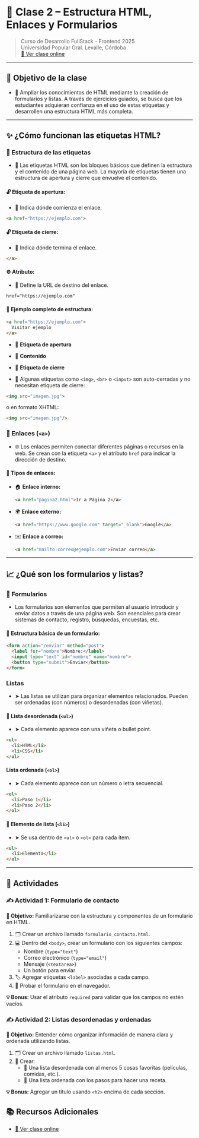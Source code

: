 # 📘 Clase 2 – Estructura HTML, Enlaces y Formularios

> Curso de Desarrollo FullStack - Frontend 2025  
> Universidad Popular Gral. Levalle, Córdoba  
> [🔗 Ver clase online](https://qrsurcba.online/landing_cursos/pages/clases-front/clase-2.php)

---

## 🧠 Objetivo de la clase

- 🎯 Ampliar los conocimientos de HTML mediante la creación de formularios y listas. A través de ejercicios guiados, se busca que los estudiantes adquieran confianza en el uso de estas etiquetas y desarrollen una estructura HTML más completa.

---

## ✨ ¿Cómo funcionan las etiquetas HTML?

### 🧱 Estructura de las etiquetas

- 🧩 Las etiquetas HTML son los bloques básicos que definen la estructura y el contenido de una página web. La mayoría de etiquetas tienen una estructura de apertura y cierre que envuelve el contenido.

#### 🔓 Etiqueta de apertura:

- 📍 Indica dónde comienza el enlace.

```html
<a href="https://ejemplo.com">
```

#### 🔓 Etiqueta de cierre:

- 📍 Indica dónde termina el enlace.

```html
</a>
```

#### ⚙️ Atributo:

- 📍 Define la URL de destino del enlace.

```html
href="https://ejemplo.com"
```

#### 🧪 Ejemplo completo de estructura:

```html
<a href="https://ejemplo.com">
  Visitar ejemplo
</a>
```

- 📝 **Etiqueta de apertura**

- 📝 **Contenido**

- 📝 **Etiqueta de cierre**

- 🔁 Algunas etiquetas como `<img>`, `<br>` o `<input>` son auto-cerradas y no necesitan etiqueta de cierre:

```html
<img src="imagen.jpg">
```

o en formato XHTML:

```html
<img src="imagen.jpg"/>
```

### 🔗 Enlaces (`<a>`)

- 🌐 Los enlaces permiten conectar diferentes páginas o recursos en la web. Se crean con la etiqueta `<a>` y el atributo `href` para indicar la dirección de destino.

#### 📂 Tipos de enlaces:

- 🏠 **Enlace interno:**

  ```html
  <a href="pagina2.html">Ir a Página 2</a>
  ```

- 🌍 **Enlace externo:**

  ```html
  <a href="https://www.google.com" target="_blank">Google</a>
  ```

- ✉️ **Enlace a correo:**

  ```html
  <a href="mailto:correo@ejemplo.com">Enviar correo</a>
  ```

---

## 📈 ¿Qué son los formularios y listas?

### 🧾 Formularios

- Los formularios son elementos que permiten al usuario introducir y enviar datos a través de una página web. Son esenciales para crear sistemas de contacto, registro, búsquedas, encuestas, etc.

#### 🧱 Estructura básica de un formulario:

```html
<form action="/enviar" method="post">
  <label for="nombre">Nombre:</label>
  <input type="text" id="nombre" name="nombre">
  <button type="submit">Enviar</button>
</form>
```

### Listas

- ➤ Las listas se utilizan para organizar elementos relacionados. Pueden ser ordenadas (con números) o desordenadas (con viñetas).

#### 🧾 Lista desordenada (`<ul>`)

- ➤ Cada elemento aparece con una viñeta o bullet point.

```html
<ul>
  <li>HTML</li>
  <li>CSS</li>
</ul>
```

#### Lista ordenada (`<ol>`)

- ➤ Cada elemento aparece con un número o letra secuencial.

```html
<ol>
  <li>Paso 1</li>
  <li>Paso 2</li>
</ol>
```

#### 🧩 Elemento de lista (`<li>`)

- ➤ Se usa dentro de `<ul>` o `<ol>` para cada ítem.

```html
<ul>
  <li>Elemento</li>
</ul>
```

---

## 📝 Actividades

### ✍️ Actividad 1: Formulario de contacto

**🎯 Objetivo:** Familiarizarse con la estructura y componentes de un formulario en HTML.

1. 🗂 Crear un archivo llamado `formulario_contacto.html`.
2. 💻 Dentro del `<body>`, crear un formulario con los siguientes campos:
   - Nombre (`type="text"`)
   - Correo electrónico (`type="email"`)
   - Mensaje (`<textarea>`)
   - Un botón para enviar
3. 🏷 Agregar etiquetas `<label>` asociadas a cada campo.
4. 🧪 Probar el formulario en el navegador.

**💡 Bonus:** Usar el atributo `required` para validar que los campos no estén vacíos.

### ✍️ Actividad 2: Listas desordenadas y ordenadas

**🎯 Objetivo:** Entender cómo organizar información de manera clara y ordenada utilizando listas.

1. 🗂 Crear un archivo llamado `listas.html`.
2. 🧾 Crear:
   - 🔘 Una lista desordenada con al menos 5 cosas favoritas (películas, comidas, etc.).
   - 🔢 Una lista ordenada con los pasos para hacer una receta.

**💡 Bonus:** Agregar un título usando `<h2>` encima de cada sección.

## 📚 Recursos Adicionales

- [🔗 Ver clase online](https://qrsurcba.online/landing_cursos/pages/clases-front/clase-2.php)